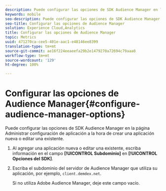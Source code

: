 ```yaml
---
description: Puede configurar las opciones de SDK Audience Manager en la página Administrar configuración de aplicación a la hora de crear una aplicación nueva o editar una existente.
keywords: mobile
seo-description: Puede configurar las opciones de SDK Audience Manager en la página Administrar configuración de aplicación a la hora de crear una aplicación nueva o editar una existente.
seo-title: Configurar las opciones de Audience Manager
solution: Experience Cloud,Analytics
title: Configurar las opciones de Audience Manager
topic: Metrics
uuid: 471270ca-cee5-401e-aac1-e48146ee8399
translation-type: tm+mt
source-git-commit: ae16f224eeaeefa29b2e1479270a72694c79aaa0
workflow-type: tm+mt
source-wordcount: '129'
ht-degree: 100%

---
```



# Configurar las opciones de Audience Manager{#configure-audience-manager-options}

Puede configurar las opciones de SDK Audience Manager en la página Administrar configuración de aplicación a la hora de crear una aplicación nueva o editar una existente.

1. Al agregar una aplicación nueva o editar una existente, escriba información en el campo **[!UICONTROL Subdominio]** en **[!UICONTROL Opciones del SDK]**.

1. Escriba el subdominio del servidor de Audience Manager que utiliza su aplicación, por ejemplo, `client.demdex.net`.

   Si no utiliza Adobe Audience Manager, deje este campo vacío.